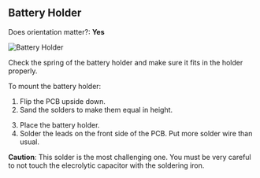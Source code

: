 ## Battery Holder

Does orientation matter?: **Yes**

![Battery Holder](https://github.com/tinusaur/guides/blob/master/docs/images/Battery%20Holder.jpg)
<!-- image-edit: annotate, callouts where needed to explain which is which -->
<!-- image-add: before soldering, separate images of the battery holder and the board, so that it is clear where is the plus and the minus-->
Check the spring of the battery holder and make sure it fits in the holder properly.

To mount the battery holder:

1. Flip the PCB upside down.
2. Sand the solders to make them equal in hеight.
<!-- image-add: sanding specifics -->
3. Place the battery holder.
4. Solder the leads on the front side of the PCB. Put more solder wire than usual.


**Caution**: This solder is the most challenging one. You must be very careful to not touch the elecrolytic capacitor with the soldering iron.
